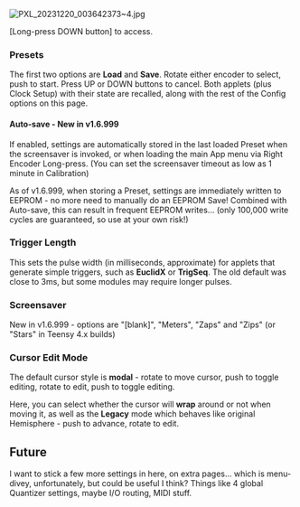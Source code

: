 ![PXL_20231220_003642373~4.jpg](https://github.com/djphazer/O_C-BenisphereSuite/assets/109086194/49456906-d902-4d1d-bdab-4106a5575a6b)

[Long-press DOWN button] to access.

### Presets
The first two options are **Load** and **Save**. Rotate either encoder to select, push to start. Press UP or DOWN buttons to cancel. Both applets (plus Clock Setup) with their state are recalled, along with the rest of the Config options on this page.

#### **Auto-save** - New in v1.6.999
If enabled, settings are automatically stored in the last loaded Preset when the screensaver is invoked, or when loading the main App menu via Right Encoder Long-press. (You can set the screensaver timeout as low as 1 minute in Calibration)

As of v1.6.999, when storing a Preset, settings are immediately written to EEPROM - no more need to manually do an EEPROM Save! Combined with Auto-save, this can result in frequent EEPROM writes... (only 100,000 write cycles are guaranteed, so use at your own risk!)

### Trigger Length
This sets the pulse width (in milliseconds, approximate) for applets that generate simple triggers, such as **EuclidX** or **TrigSeq**. The old default was close to 3ms, but some modules may require longer pulses.

### Screensaver
New in v1.6.999 - options are "[blank]", "Meters", "Zaps" and "Zips" (or "Stars" in Teensy 4.x builds)

### Cursor Edit Mode
The default cursor style is **modal** - rotate to move cursor, push to toggle editing, rotate to edit, push to toggle editing.

Here, you can select whether the cursor will **wrap** around or not when moving it, as well as the **Legacy** mode which behaves like original Hemisphere - push to advance, rotate to edit.

## Future

I want to stick a few more settings in here, on extra pages... which is menu-divey, unfortunately, but could be useful I think? Things like 4 global Quantizer settings, maybe I/O routing, MIDI stuff.